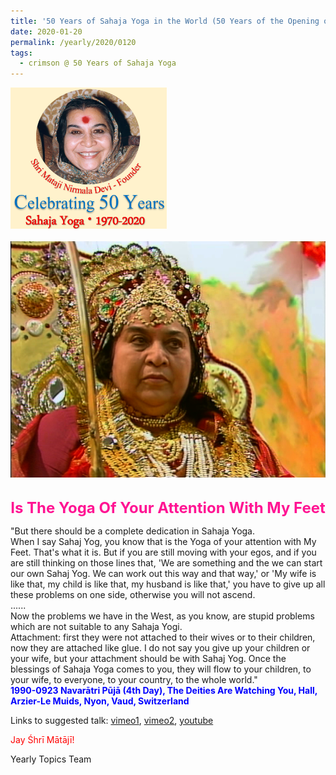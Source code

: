 ```yaml
---
title: '50 Years of Sahaja Yoga in the World (50 Years of the Opening of the Sahasrāra Chakra), Post 3'
date: 2020-01-20
permalink: /yearly/2020/0120
tags:
  - crimson @ 50 Years of Sahaja Yoga
---
```


<div style="text-align: left"><img src="/images/Celebrating50YearsSahajaYoga.png" width="250" /></div><br>

<div style="text-align: center"><img src="/images/image299.jpeg" /></div>

<br>
<p style="color:DeepPink; text-align:center">
<font size="+2"><b>Is The Yoga Of Your Attention With My Feet</b><br></font>
</p>

<p>
"But there should be a complete dedication in Sahaja Yoga.<br> When I say Sahaj Yog, you know that is the Yoga of your attention with My Feet. That's what it is. But if you are still moving with your egos, and if you are still thinking on those lines that, 'We are something and the we can start our own Sahaj Yog. We can work out this way and that way,' or 'My wife is like that, my child is like that, my husband is like that,' you have to give up all these problems on one side, otherwise you will not ascend.<br>
......<br>
Now the problems we have in the West, as you know, are stupid problems which are not suitable to any Sahaja Yogi.<br>
Attachment: first they were not attached to their wives or to their children, now they are attached like glue. I do not say you give up your children or your wife, but your attachment should be with Sahaj Yog. Once the blessings of Sahaja Yoga comes to you, they will flow to your children, to your wife, to everyone, to your country, to the whole world."<br>
<font color="blue"><b>1990-0923 Navarātri Pūjā (4th Day), The Deities Are Watching You, Hall, Arzier-Le Muids, Nyon, Vaud, Switzerland</b></font><br>
</p>

Links to suggested talk: <a href="https://vimeo.com/292704855"> vimeo1</a>, <a href="https://vimeo.com/25806743"> vimeo2</a>, <a href="https://youtu.be/xHsHXQnB9DE"> youtube</a><br>

<p style="color:red;">Jay Śhrī Mātājī!<br></p>

Yearly Topics Team